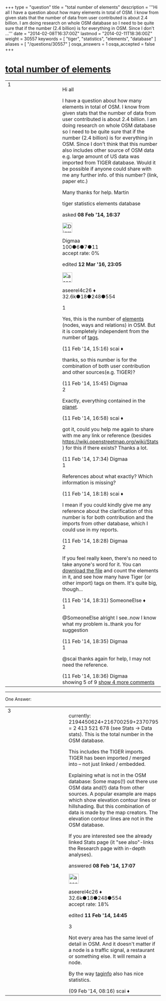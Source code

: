 +++
type = "question"
title = "total number of elements"
description = '''Hi all I have a question about how many elements in total of OSM. I know from given stats that the number of data from user contributed is about 2.4 billion. I am doing research on whole OSM database so I need to be quite sure that if the number (2.4 billion) is for everything in OSM. Since I don&#x27;t ...'''
date = "2014-02-08T16:37:00Z"
lastmod = "2014-02-11T18:36:00Z"
weight = 30557
keywords = [ "tiger", "statistics", "elements", "database" ]
aliases = [ "/questions/30557" ]
osqa_answers = 1
osqa_accepted = false
+++

<div class="headNormal">

# [total number of elements](/questions/30557/total-number-of-elements)

</div>

<div id="main-body">

<div id="askform">

<table id="question-table" style="width:100%;">
<colgroup>
<col style="width: 50%" />
<col style="width: 50%" />
</colgroup>
<tbody>
<tr>
<td style="width: 30px; vertical-align: top"><div class="vote-buttons">
<span id="post-30557-upvote" class="ajax-command post-vote up" rel="nofollow" title="I like this post (click again to cancel)"> </span>
<div id="post-30557-score" class="post-score" title="current number of votes">
1
</div>
<span id="post-30557-downvote" class="ajax-command post-vote down" rel="nofollow" title="I dont like this post (click again to cancel)"> </span> <span id="favorite-mark" class="ajax-command favorite-mark" rel="nofollow" title="mark/unmark this question as favorite (click again to cancel)"> </span>
<div id="favorite-count" class="favorite-count">
&#10;</div>
</div></td>
<td><div id="item-right">
<div class="question-body">
<p>Hi all</p>
<p>I have a question about how many elements in total of OSM. I know from given stats that the number of data from user contributed is about 2.4 billion. I am doing research on whole OSM database so I need to be quite sure that if the number (2.4 billion) is for everything in OSM. Since I don't think that this number also includes other source of OSM data e.g. large amount of US data was imported from TIGER database. Would it be possible if anyone could share with me any further info. of this number? (link, paper etc.)</p>
<p>Many thanks for help. Martin</p>
</div>
<div id="question-tags" class="tags-container tags">
<span class="post-tag tag-link-tiger" rel="tag" title="see questions tagged &#39;tiger&#39;">tiger</span> <span class="post-tag tag-link-statistics" rel="tag" title="see questions tagged &#39;statistics&#39;">statistics</span> <span class="post-tag tag-link-elements" rel="tag" title="see questions tagged &#39;elements&#39;">elements</span> <span class="post-tag tag-link-database" rel="tag" title="see questions tagged &#39;database&#39;">database</span>
</div>
<div id="question-controls" class="post-controls">
&#10;</div>
<div class="post-update-info-container">
<div class="post-update-info post-update-info-user">
<p>asked <strong>08 Feb '14, 16:37</strong></p>
<img src="https://secure.gravatar.com/avatar/4c6b1343c60b83eaa6e7114be590837d?s=32&amp;d=identicon&amp;r=g" class="gravatar" width="32" height="32" alt="Digmaa&#39;s gravatar image" />
<p><span>Digmaa</span><br />
<span class="score" title="100 reputation points">100</span><span title="6 badges"><span class="badge1">●</span><span class="badgecount">6</span></span><span title="7 badges"><span class="silver">●</span><span class="badgecount">7</span></span><span title="11 badges"><span class="bronze">●</span><span class="badgecount">11</span></span><br />
<span class="accept_rate" title="Rate of the user&#39;s accepted answers">accept rate:</span> <span title="Digmaa has no accepted answers">0%</span></p>
</div>
<div class="post-update-info post-update-info-edited">
<p><span> edited <strong>12 Mar '16, 23:05</strong> </span></p>
<img src="https://secure.gravatar.com/avatar/66f0dc05b44574e3894be07b0b37cf37?s=32&amp;d=identicon&amp;r=g" class="gravatar" width="32" height="32" alt="aseerel4c26&#39;s gravatar image" />
<p><span>aseerel4c26 ♦</span><br />
<span class="score" title="32615 reputation points"><span>32.6k</span></span><span title="18 badges"><span class="badge1">●</span><span class="badgecount">18</span></span><span title="248 badges"><span class="silver">●</span><span class="badgecount">248</span></span><span title="554 badges"><span class="bronze">●</span><span class="badgecount">554</span></span></p>
</div>
</div>
<div id="comments-container-30557" class="comments-container">
<span id="30645"></span>
<div id="comment-30645" class="comment">
<div id="post-30645-score" class="comment-score">
1
</div>
<div class="comment-text">
<p>Yes, this is the number of <a href="https://wiki.openstreetmap.org/wiki/Elements">elements</a> (nodes, ways and relations) in OSM. But it is completely independent from the number of <a href="https://wiki.openstreetmap.org/wiki/Tag">tags</a>.</p>
</div>
<div id="comment-30645-info" class="comment-info">
<span class="comment-age">(11 Feb '14, 15:16)</span> <span class="comment-user userinfo">scai ♦</span>
</div>
</div>
<span id="30648"></span>
<div id="comment-30648" class="comment not_top_scorer">
<div id="post-30648-score" class="comment-score">
&#10;</div>
<div class="comment-text">
<p>thanks, so this number is for the combination of both user contribution and other sources(e.g. TIGER)?</p>
</div>
<div id="comment-30648-info" class="comment-info">
<span class="comment-age">(11 Feb '14, 15:45)</span> <span class="comment-user userinfo">Digmaa</span>
</div>
</div>
<span id="30649"></span>
<div id="comment-30649" class="comment">
<div id="post-30649-score" class="comment-score">
2
</div>
<div class="comment-text">
<p>Exactly, everything contained in the <a href="https://wiki.openstreetmap.org/wiki/Planet.osm">planet</a>.</p>
</div>
<div id="comment-30649-info" class="comment-info">
<span class="comment-age">(11 Feb '14, 16:58)</span> <span class="comment-user userinfo">scai ♦</span>
</div>
</div>
<span id="30651"></span>
<div id="comment-30651" class="comment not_top_scorer">
<div id="post-30651-score" class="comment-score">
&#10;</div>
<div class="comment-text">
<p>got it, could you help me again to share with me any link or reference (besides <a href="https://wiki.openstreetmap.org/wiki/Stats">https://wiki.openstreetmap.org/wiki/Stats</a> ) for this if there exists? Thanks a lot.</p>
</div>
<div id="comment-30651-info" class="comment-info">
<span class="comment-age">(11 Feb '14, 17:34)</span> <span class="comment-user userinfo">Digmaa</span>
</div>
</div>
<span id="30652"></span>
<div id="comment-30652" class="comment">
<div id="post-30652-score" class="comment-score">
1
</div>
<div class="comment-text">
<p>References about what exactly? Which information is missing?</p>
</div>
<div id="comment-30652-info" class="comment-info">
<span class="comment-age">(11 Feb '14, 18:18)</span> <span class="comment-user userinfo">scai ♦</span>
</div>
</div>
<span id="30653"></span>
<div id="comment-30653" class="comment not_top_scorer">
<div id="post-30653-score" class="comment-score">
&#10;</div>
<div class="comment-text">
<p>I mean if you could kindly give me any reference about the clarification of this number is for both contribution and the imports from other database, which I could use in my reports.</p>
</div>
<div id="comment-30653-info" class="comment-info">
<span class="comment-age">(11 Feb '14, 18:28)</span> <span class="comment-user userinfo">Digmaa</span>
</div>
</div>
<span id="30654"></span>
<div id="comment-30654" class="comment">
<div id="post-30654-score" class="comment-score">
2
</div>
<div class="comment-text">
<p>If you feel really keen, there's no need to take anyone's word for it. You can <a href="http://planet.openstreetmap.org/">download the file</a> and count the elements in it, and see how many have Tiger (or other import) tags on them. It's quite big, though...</p>
</div>
<div id="comment-30654-info" class="comment-info">
<span class="comment-age">(11 Feb '14, 18:31)</span> <span class="comment-user userinfo">SomeoneElse ♦</span>
</div>
</div>
<span id="30655"></span>
<div id="comment-30655" class="comment">
<div id="post-30655-score" class="comment-score">
1
</div>
<div class="comment-text">
<p><span></span><span>@SomeoneElse</span> alright I see..now I know what my problem is..thank you for suggestion</p>
</div>
<div id="comment-30655-info" class="comment-info">
<span class="comment-age">(11 Feb '14, 18:35)</span> <span class="comment-user userinfo">Digmaa</span>
</div>
</div>
<span id="30656"></span>
<div id="comment-30656" class="comment not_top_scorer">
<div id="post-30656-score" class="comment-score">
1
</div>
<div class="comment-text">
<p><span></span><span>@scai</span> thanks again for help, I may not need the reference.</p>
</div>
<div id="comment-30656-info" class="comment-info">
<span class="comment-age">(11 Feb '14, 18:36)</span> <span class="comment-user userinfo">Digmaa</span>
</div>
</div>
</div>
<div id="comment-tools-30557" class="comment-tools">
<span class="comments-showing"> showing 5 of 9 </span> <a href="#" class="show-all-comments-link">show 4 more comments</a>
</div>
<div class="clear">
&#10;</div>
<div id="comment-30557-form-container" class="comment-form-container">
&#10;</div>
<div class="clear">
&#10;</div>
</div></td>
</tr>
</tbody>
</table>

------------------------------------------------------------------------

<div class="tabBar">

<span id="sort-top"></span>

<div class="headQuestions">

One Answer:

</div>

</div>

<span id="30558"></span>

<div id="answer-container-30558" class="answer">

<table style="width:100%;">
<colgroup>
<col style="width: 50%" />
<col style="width: 50%" />
</colgroup>
<tbody>
<tr>
<td style="width: 30px; vertical-align: top"><div class="vote-buttons">
<span id="post-30558-upvote" class="ajax-command post-vote up" rel="nofollow" title="I like this post (click again to cancel)"> </span>
<div id="post-30558-score" class="post-score" title="current number of votes">
3
</div>
<span id="post-30558-downvote" class="ajax-command post-vote down" rel="nofollow" title="I dont like this post (click again to cancel)"> </span>
</div></td>
<td><div class="item-right">
<div class="answer-body">
<p>currently: 2194450624+216700259+2370795 = 2 413 521 678 (see <span>Stats</span> → Data stats). This is the total number in the OSM database.</p>
<p>This includes the <span>TIGER imports</span>. TIGER has been imported / merged into – not just linked / embedded.</p>
<p>Explaining what is not in the OSM database: Some maps(!) out there use OSM data and(!) data from other sources. A popular example are <span>maps which show elevation contour lines or hillshading</span>. But this combination of data is made by the map creators. The elevation contour lines are not in the OSM database.</p>
<p>If you are interested see the already linked Stats page (it "see also"-links the <span>Research</span> page with in-depth analyses).</p>
</div>
<div class="answer-controls post-controls">
&#10;</div>
<div class="post-update-info-container">
<div class="post-update-info post-update-info-user">
<p>answered <strong>08 Feb '14, 17:07</strong></p>
<img src="https://secure.gravatar.com/avatar/66f0dc05b44574e3894be07b0b37cf37?s=32&amp;d=identicon&amp;r=g" class="gravatar" width="32" height="32" alt="aseerel4c26&#39;s gravatar image" />
<p><span>aseerel4c26 ♦</span><br />
<span class="score" title="32615 reputation points"><span>32.6k</span></span><span title="18 badges"><span class="badge1">●</span><span class="badgecount">18</span></span><span title="248 badges"><span class="silver">●</span><span class="badgecount">248</span></span><span title="554 badges"><span class="bronze">●</span><span class="badgecount">554</span></span><br />
<span class="accept_rate" title="Rate of the user&#39;s accepted answers">accept rate:</span> <span title="aseerel4c26 has 169 accepted answers">18%</span></p>
</div>
<div class="post-update-info post-update-info-edited">
<p><span> edited <strong>11 Feb '14, 14:45</strong> </span></p>
</div>
</div>
<div id="comments-container-30558" class="comments-container">
<span id="30567"></span>
<div id="comment-30567" class="comment">
<div id="post-30567-score" class="comment-score">
3
</div>
<div class="comment-text">
<p>Not every area has the same level of detail in OSM. And it doesn't matter if a node is a traffic signal, a restaurant or something else. It will remain a node.</p>
<p>By the way <a href="http://taginfo.openstreetmap.org/reports/database_statistics">taginfo</a> also has nice statistics.</p>
</div>
<div id="comment-30567-info" class="comment-info">
<span class="comment-age">(09 Feb '14, 08:16)</span> <span class="comment-user userinfo">scai ♦</span>
</div>
</div>
</div>
<div id="comment-tools-30558" class="comment-tools">
&#10;</div>
<div class="clear">
&#10;</div>
<div id="comment-30558-form-container" class="comment-form-container">
&#10;</div>
<div class="clear">
&#10;</div>
</div></td>
</tr>
</tbody>
</table>

</div>

<div class="paginator-container-left">

</div>

</div>

</div>

